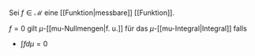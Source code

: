 Sei $f \in \mathcal{M}$ eine [[Funktion|messbare]] [[Funktion]].

$f = 0$ gilt $\mu$-[[mu-Nullmengen|f. u.]] für das $\mu$-[[mu-Integral|Integral]] falls
- $\int f d\mu = 0$